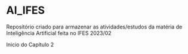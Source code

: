 # AI_IFES

Repositório criado para armazenar as atividades/estudos da matéria de Inteligência Artificial feita no IFES 2023/02

Inicio do Capítulo 2

